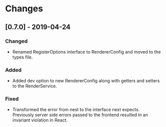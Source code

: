 # Changes

## [0.7.0] - 2019-04-24

### Changed
- Renamed RegisterOptions interface to RendererConfig and moved to the types file.
  
### Added
- Added dev option to new RendererConfig along with getters and setters to the RenderService.

### Fixed
- Transformed the error from nest to the interface next expects. Previously server side errors passed to the frontend resulted in an invariant violation in React.
